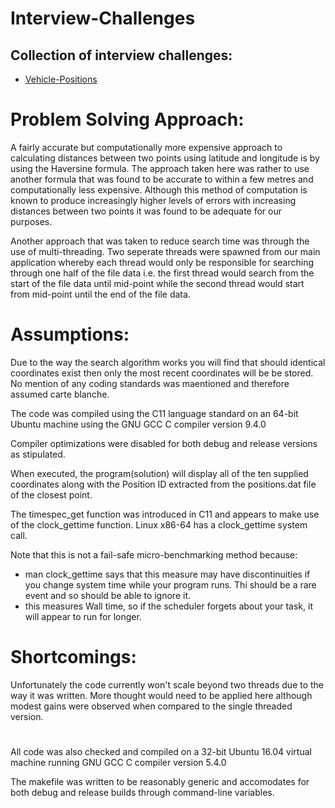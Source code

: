 # Interview-Challenges

## Collection of interview challenges:

- [Vehicle-Positions](https://github.com/ErnestL/Interview-Challenges/tree/main/Vehicle-Positions/README.md)

# Problem Solving Approach:

A fairly accurate but computationally more expensive approach to calculating distances between two points using latitude and longitude is by using the Haversine formula. The approach taken here was rather to use another formula that was found to be accurate to within a few metres and computationally less expensive. Although this method of computation is known to produce increasingly higher levels of errors with increasing distances between two points it was found to be adequate for our purposes.

Another approach that was taken to reduce search time was through the use of multi-threading. Two seperate threads were spawned from our main application whereby each thread would only be responsible for searching through one half of the file data i.e. the first thread would search from the start of the file data until mid-point while the second thread would start from mid-point until the end of the file data.

# Assumptions:

Due to the way the search algorithm works you will find that should identical coordinates exist then only the most recent coordinates will be be stored. No mention of any coding standards was maentioned and therefore assumed carte blanche.

The code was compiled using the C11 language standard on an 64-bit Ubuntu machine using the GNU GCC C compiler version 9.4.0

Compiler optimizations were disabled for both debug and release versions as stipulated.

When executed, the program(solution) will display all of the ten supplied coordinates along with the Position ID extracted from the positions.dat file of the closest point.

The timespec_get function was introduced in C11 and appears to make use of the clock_gettime function. Linux x86-64 has a clock_gettime system call.

Note that this is not a fail-safe micro-benchmarking method because:

- man clock_gettime says that this measure may have discontinuities if you change system time while your program runs. Thi should be a rare event and so should be able to ignore it.
- this measures Wall time, so if the scheduler forgets about your task, it will appear to run for longer.

# Shortcomings:

Unfortunately the code currently won't scale beyond two threads due to the way it was written. More thought would need to be applied here although modest gains were observed when compared to the single threaded version.

#

All code was also checked and compiled on a 32-bit Ubuntu 16.04 virtual machine running GNU GCC C compiler version 5.4.0

The makefile was written to be reasonably generic and accomodates for both debug and release builds through command-line variables.
